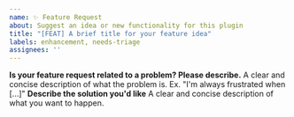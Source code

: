 ```yaml
---
name: ✨ Feature Request
about: Suggest an idea or new functionality for this plugin
title: "[FEAT] A brief title for your feature idea"
labels: enhancement, needs-triage
assignees: ''
---
```

**Is your feature request related to a problem? Please describe.**
A clear and concise description of what the problem is. Ex. "I'm always frustrated when [...]"
**Describe the solution you'd like**
A clear and concise description of what you want to happen.
